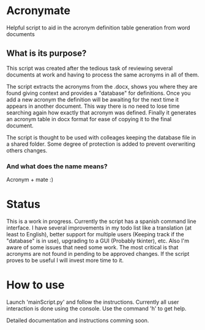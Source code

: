 # Acronymate
Helpful script to aid in the acronym definition table generation from word documents

## What is its purpose?
This script was created after the tedious task of reviewing several documents at work and having to process the same acronyms in all of them.

The script extracts the acronyms from the .docx, shows you where they are found giving context and provides a "database" for definitions. Once you add a new acronym the definition will be awaiting for the next time it appears in another document. This way there is no need to lose time searching again how exactly that acronym was defined. Finally it generates an acronym table in docx format for ease of copying it to the final document.

The script is thought to be used with colleages keeping the database file in a shared folder. Some degree of protection is added to prevent overwriting others changes.

### And what does the name means?
Acronym + mate :)

# Status
This is a work in progress. Currently the script has a spanish command line interface. I have several improvements in my todo list like a translation (at least to English), better support for multiple users (Keeping track if the "database" is in use), upgrading to a GUI (Probably tkinter), etc.
Also I'm aware of some issues that need some work. The most critical is that acronyms are not found in pending to be approved changes.
If the script proves to be useful I will invest more time to it. 

# How to use
Launch 'mainScript.py' and follow the instructions. Currently all user interaction is done using the console. Use the command 'h' to get help. 

Detailed documentation and instructions comming soon.

